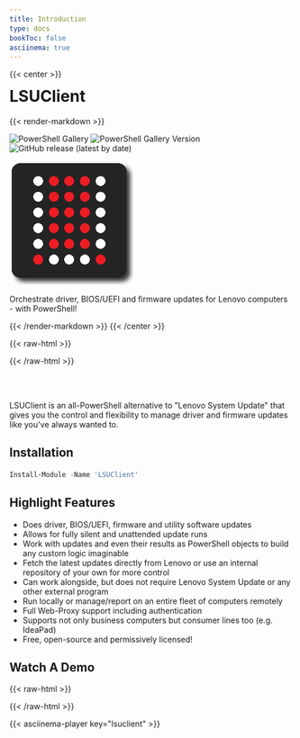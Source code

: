 ```yaml
---
title: Introduction
type: docs
bookToc: false
asciinema: true
---
```


{{< center >}}
<h1 id="lsuclient" style="margin-top: 0; font-weight: bold;">LSUClient</h1>

{{< render-markdown >}}

![PowerShell Gallery](https://img.shields.io/powershellgallery/dt/LSUClient?label=PowerShell%20Gallery&logo=Powershell&logoColor=FFFFFF&style=flat)
![PowerShell Gallery Version](https://img.shields.io/powershellgallery/v/lsuclient?label=Latest&logo=powershell&logoColor=FFF)
![GitHub release (latest by date)](https://img.shields.io/github/v/release/jantari/lsuclient?label=Latest&logo=github)

![logo](./logo_220px.png)

Orchestrate driver, BIOS/UEFI and firmware updates for Lenovo computers - with PowerShell!

{{< /render-markdown >}}
{{< /center >}}

{{< raw-html >}}
<div style="display:block;margin-left:auto;margin-right:auto" class="asciinema-sizer">
{{< /raw-html >}}

<br>&nbsp;
<br>

LSUClient is an all-PowerShell alternative to "Lenovo System Update" that gives you the control and flexibility to manage
driver and firmware updates like you've always wanted to.

## Installation

```powershell
Install-Module -Name 'LSUClient'
```

## Highlight Features

- Does driver, BIOS/UEFI, firmware and utility software updates
- Allows for fully silent and unattended update runs
- Work with updates and even their results as PowerShell objects to build any custom logic imaginable
- Fetch the latest updates directly from Lenovo or use an internal repository of your own for more control
- Can work alongside, but does not require Lenovo System Update or any other external program
- Run locally or manage/report on an entire fleet of computers remotely
- Full Web-Proxy support including authentication
- Supports not only business computers but consumer lines too (e.g. IdeaPad)
- Free, open-source and permissively licensed!

## Watch A Demo

{{< raw-html >}}
</div>
{{< /raw-html >}}

{{< asciinema-player key="lsuclient" >}}
